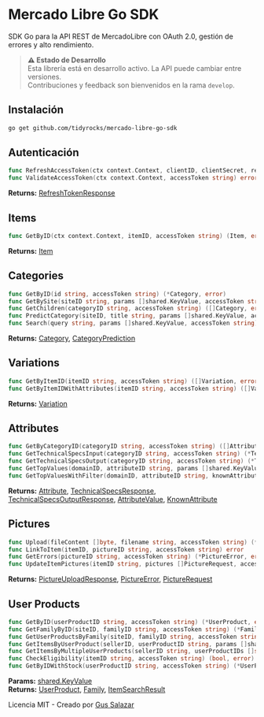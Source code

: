 # Mercado Libre Go SDK

SDK Go para la API REST de MercadoLibre con OAuth 2.0, gestión de errores y alto rendimiento.

> **⚠️ Estado de Desarrollo**  
> Esta librería está en desarrollo activo. La API puede cambiar entre versiones.  
> Contribuciones y feedback son bienvenidos en la rama `develop`.

## Instalación

```bash
go get github.com/tidyrocks/mercado-libre-go-sdk
```

## Autenticación

```go
func RefreshAccessToken(ctx context.Context, clientID, clientSecret, refreshToken string) (*RefreshTokenResponse, error)
func ValidateAccessToken(ctx context.Context, accessToken string) error
```

**Returns:** [RefreshTokenResponse](auth/types.go#L12)

## Items

```go
func GetByID(ctx context.Context, itemID, accessToken string) (Item, error)
```

**Returns:** [Item](items/types.go#L6)

## Categories

```go
func GetByID(id string, accessToken string) (*Category, error)
func GetBySite(siteID string, params []shared.KeyValue, accessToken string) ([]Category, error)
func GetChildren(categoryID string, accessToken string) ([]Category, error)
func PredictCategory(siteID, title string, params []shared.KeyValue, accessToken string) ([]CategoryPrediction, error)
func Search(query string, params []shared.KeyValue, accessToken string) ([]Category, error)
```

**Returns:** [Category](categories/types.go#L4), [CategoryPrediction](categories/types.go#L17)

## Variations

```go
func GetByItemID(itemID string, accessToken string) ([]Variation, error)
func GetByItemIDWithAttributes(itemID string, accessToken string) ([]Variation, error)
```

**Returns:** [Variation](variations/types.go#L6)

## Attributes

```go
func GetByCategoryID(categoryID string, accessToken string) ([]Attribute, error)                      // attrs
func GetTechnicalSpecsInput(categoryID string, accessToken string) (*TechnicalSpecsResponse, error)    // attr_groups
func GetTechnicalSpecsOutput(categoryID string, accessToken string) (*TechnicalSpecsOutputResponse, error) // attr_groups
func GetTopValues(domainID, attributeID string, params []shared.KeyValue, accessToken string) ([]AttributeValue, error) // attr_values
func GetTopValuesWithFilter(domainID, attributeID string, knownAttributes []KnownAttribute, accessToken string) ([]AttributeValue, error) // attr_values
```

**Returns:** [Attribute](attrs/types.go#L4), [TechnicalSpecsResponse](attr_groups/types.go#L4), [TechnicalSpecsOutputResponse](attr_groups/types.go#L23), [AttributeValue](attr_values/types.go#L4), [KnownAttribute](attr_values/types.go#L14)

## Pictures

```go
func Upload(fileContent []byte, filename string, accessToken string) (*PictureUploadResponse, error)
func LinkToItem(itemID, pictureID string, accessToken string) error
func GetErrors(pictureID string, accessToken string) (*PictureError, error)
func UpdateItemPictures(itemID string, pictures []PictureRequest, accessToken string) error
```

**Returns:** [PictureUploadResponse](pictures/types.go#L32), [PictureError](pictures/types.go#L25), [PictureRequest](pictures/types.go#L19)

## User Products

```go
func GetByID(userProductID string, accessToken string) (*UserProduct, error)
func GetFamilyByID(siteID, familyID string, accessToken string) (*Family, error)
func GetUserProductsByFamily(siteID, familyID string, accessToken string) ([]UserProduct, error)
func GetItemsByUserProduct(sellerID, userProductID string, params []shared.KeyValue, accessToken string) (*ItemSearchResult, error)
func GetItemsByMultipleUserProducts(sellerID string, userProductIDs []string, params []shared.KeyValue, accessToken string) (*ItemSearchResult, error)
func CheckEligibility(itemID string, accessToken string) (bool, error)
func GetByIDWithStock(userProductID string, accessToken string) (*UserProduct, error)
```

**Params:** [shared.KeyValue](https://pkg.go.dev/gitlab.com/tidyrocks/tidy-go-common/shared#KeyValue)  
**Returns:** [UserProduct](user_products/types.go#L6), [Family](user_products/types.go#L45), [ItemSearchResult](user_products/types.go#L25)

Licencia MIT - Creado por [Gus Salazar](https://www.linkedin.com/in/gussalazar/)
